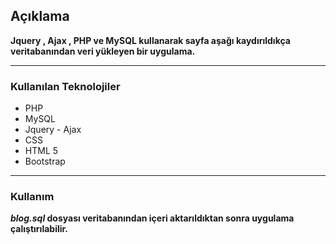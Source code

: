 ## Açıklama

**Jquery , Ajax , PHP ve MySQL kullanarak sayfa aşağı kaydırıldıkça veritabanından veri yükleyen bir uygulama.**

<hr>

### Kullanılan Teknolojiler
 * PHP
 * MySQL
 * Jquery - Ajax
 * CSS
 * HTML 5
 * Bootstrap
 
 <hr>

### Kullanım
***blog.sql* dosyası veritabanından içeri aktarıldıktan sonra uygulama çalıştırılabilir.**  
